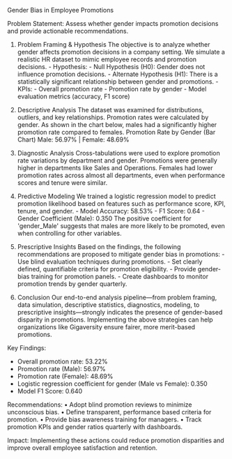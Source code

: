 Gender Bias in Employee Promotions


Problem Statement: Assess whether gender impacts promotion decisions and provide actionable recommendations.

1. Problem Framing & Hypothesis
The objective is to analyze whether gender affects promotion decisions in a company setting. We
simulate a realistic HR dataset to mimic employee records and promotion decisions. - Hypothesis: -
Null Hypothesis (H0): Gender does not influence promotion decisions. - Alternate Hypothesis (H1):
There is a statistically significant relationship between gender and promotions. - KPIs: - Overall
promotion rate - Promotion rate by gender - Model evaluation metrics (accuracy, F1 score)

2. Descriptive Analysis
The dataset was examined for distributions, outliers, and key relationships. Promotion rates were
calculated by gender. As shown in the chart below, males had a significantly higher promotion rate
compared to females.
Promotion Rate by Gender (Bar Chart)
Male: 56.97% | Female: 48.69%

3. Diagnostic Analysis
Cross-tabulations were used to explore promotion rate variations by department and gender.
Promotions were generally higher in departments like Sales and Operations. Females had lower
promotion rates across almost all departments, even when performance scores and tenure were similar.

4. Predictive Modeling
We trained a logistic regression model to predict promotion likelihood based on features such as
performance score, KPI, tenure, and gender. - Model Accuracy: 58.53% - F1 Score: 0.64 - Gender
Coefficient (Male): 0.350 The positive coefficient for 'gender_Male' suggests that males are more likely to be promoted, even when controlling for other variables.

5. Prescriptive Insights
Based on the findings, the following recommendations are proposed to mitigate gender bias in
promotions: - Use blind evaluation techniques during promotions. - Set clearly defined, quantifiable
criteria for promotion eligibility. - Provide gender-bias training for promotion panels. - Create
dashboards to monitor promotion trends by gender quarterly.

6. Conclusion
Our end-to-end analysis pipeline—from problem framing, data simulation, descriptive statistics,
diagnostics, modeling, to prescriptive insights—strongly indicates the presence of gender-based
disparity in promotions. Implementing the above strategies can help organizations like Gigaversity
ensure fairer, more merit-based promotions.





Key Findings:
- Overall promotion rate: 53.22%
- Promotion rate (Male): 56.97%
- Promotion rate (Female): 48.69%
- Logistic regression coefficient for gender (Male vs Female): 0.350
- Model F1 Score: 0.640

Recommendations:
• Adopt blind promotion reviews to minimize unconscious bias.
• Define transparent, performance based criteria for promotion.
• Provide bias awareness training for managers.
• Track promotion KPIs and gender ratios quarterly with dashboards.

Impact: Implementing these actions could reduce promotion disparities and improve overall
employee satisfaction and retention.

